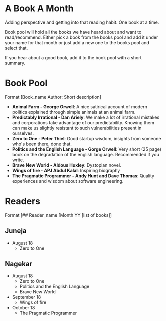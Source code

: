# A Book A Month
Adding perspective and getting into that reading habit. One book at a time.

Book pool will hold all the books we have heard about and want to read/recommend. Either pick a book from the books pool and add it under your name for that month or just add a new one to the books pool and select that.

If you hear about a good book, add it to the book pool with a short summary.

# Book Pool
Format [Book_name Author: Short description]
- **Animal Farm - George Orwell**: A nice satirical account of modern politics explained through simple animals at an animal farm.
- **Predictably Irrational - Dan Ariely**: We make a lot of irrational mistakes and corporations take advantage of our predictability. Knowing them can make us slightly resistant to such vulnerabilities present in ourselves.
- **Zero to One - Peter Thiel**: Good startup wisdom, insights from someone who's been there, done that.
- **Politics and the English Language - Gorge Orwell**: Very short (25 page) book on the degradation of the english language. Recommended if you write.
- **Brave New World - Aldous Huxley**: Dystopian novel.
- **Wings of fire - APJ Abdul Kalal**: Inspiring biography
- **The Pragmatic Programmer - Andy Hunt and Dave Thomas**: Quality experiences and wisdom about software engineering. 

# Readers
Format [## Reader_name [Month YY [list of books]]

## Juneja
- August 18
  - Zero to One

## Nagekar
- August 18
  - Zero to One
  - Politics and the English Language
  - Brave New World
- September 18
  - Wings of fire
- October 18
  - The Pragmatic Programmer
